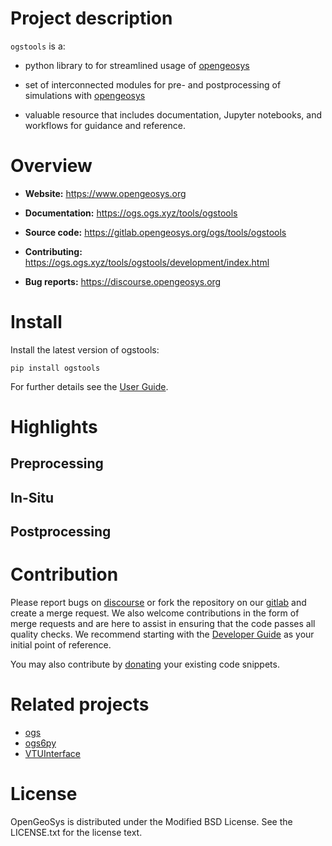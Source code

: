 # Project description

`ogstools` is a:

- python library to for streamlined usage of [opengeosys](opengeosys.org)

- set of interconnected modules for pre- and postprocessing of simulations with [opengeosys](opengeosys.org)

- valuable resource that includes documentation, Jupyter notebooks, and workflows for guidance and reference.

# Overview

- **Website:** https://www.opengeosys.org

- **Documentation:** https://ogs.ogs.xyz/tools/ogstools

- **Source code:** https://gitlab.opengeosys.org/ogs/tools/ogstools

- **Contributing:** https://ogs.ogs.xyz/tools/ogstools/development/index.html

- **Bug reports:** https://discourse.opengeosys.org

# Install

Install the latest version of ogstools:

`pip install ogstools`

For further details see the [User Guide](https://ogs.ogs.xyz/tools/ogstools/user-guide/index.html).

# Highlights

## Preprocessing

## In-Situ

## Postprocessing

# Contribution


Please report bugs on [discourse](https://discourse.opengeosys.org) or fork the repository on our [gitlab](https://gitlab.opengeosys.org/ogs/tools/ogstools) and create a merge request. We also welcome contributions in the form of merge requests and are here to assist in ensuring that the code passes all quality checks. We recommend starting with the [Developer Guide](https://ogs.ogs.xyz/tools/ogstools/development/index.html) as your initial point of reference.


You may also contribute by [donating](donation.md) your existing code snippets.

# Related projects

- [ogs](https://pypi.org/project/ogs)
- [ogs6py](https://pypi.org/project/ogs6py)
- [VTUInterface](https://pypi.org/project/VTUinterface)

# License

OpenGeoSys is distributed under the Modified BSD License. See the
LICENSE.txt for the license text.
